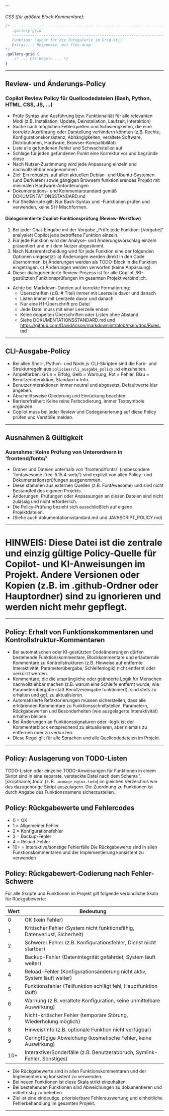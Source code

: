 <!--
# Copilot/KI-Policy – Fotobox-Projekt

---

## Inhaltsverzeichnis

1. [Projektüberblick & Hinweise](#projektüberblick--hinweise)
2. [Code-Kommentar- und Dokumentationsstandard](#code-kommentar--und-dokumentationsstandard)
3. [Review- und Änderungs-Policy](#review--und-änderungs-policy)
4. [CLI-Ausgabe-Policy](#cli-ausgabe-policy)
5. [Ausnahmen & Gültigkeit](#ausnahmen--gültigkeit)

---

## Projektüberblick & Hinweise

- Backend: Python (z.B. Flask) für Kamerasteuerung und Fotoverwaltung
- Frontend: HTML/JS für Weboberfläche (Fotos aufnehmen, anzeigen)
- Zielplattform: Linux (Entwicklung aktuell auf Windows)
- Backend sollte REST-API für Fotoaufnahme und -abruf bereitstellen
- Frontend kommuniziert per HTTP mit Backend
- Kameraansteuerung ggf. über Python-Module (z.B. picamera, subprocess)
- Platzhalter für Kamera-Code, falls Entwicklung ohne Hardware erfolgt

---

## Code-Kommentar- und Dokumentationsstandard

Das folgende Schema für Funktionskommentare ist für alle Quellcodedateien im Projekt verbindlich – unabhängig von der Sprache (Bash, Python, JavaScript, HTML, CSS).

**Allgemeine Vorgaben:**

- Rahmenlinien bestehen immer aus 71 (Bash) bzw. 78 (andere Sprachen) Bindestrichen oder dem passenden Kommentarzeichen.
- Nach dem Funktionsnamen folgt eine Zeile mit der Beschreibung.
- Optional können weitere Details, Parameter, Rückgabewerte, Besonderheiten ergänzt werden.
- Die Einrückung und die Punkte/Doppelpunkte müssen im gesamten Projekt konsistent sein.
- Nach der Definition aller lokalen Variablen/Konstanten innerhalb der Funktion folgt immer eine Leerzeile, bevor der eigentliche Funktionscode beginnt.
- Für Shellskripte ist ausschließlich Bash-Syntax zu verwenden (keine SH-Kompatibilität oder Mischformen).

**Entscheidungsdokumentation:**

In Funktionsblöcken müssen alle relevanten Entscheidungen (z. B. Verzweigungen, Rückgabewerte, Fehlerbehandlung) durch strukturierte Kommentare dokumentiert werden. Die Kommentare sollen den Zweck der Entscheidung, die möglichen Alternativen und deren Auswirkungen auf den Programmablauf kurz erläutern. Dies gilt insbesondere für Kontrollstrukturen wie if/else, case, Schleifen und Fehlerbehandlungen.

**Beispiele für verschiedene Sprachen:**

_Bash:_
```bash
install_package() {
    # -----------------------------------------------------------------------
    # install_package
    # -----------------------------------------------------------------------
    # Funktion,: Installiert ein einzelnes Systempaket in gewünschter Version
    # .........  (optional, prüft Version und installiert ggf. gezielt)
    # Rückgabe.: 0 = OK
    # .........  1 = Fehler
    # .........  2 = Version installiert, aber nicht passend
    # Parameter: $1 = Paketname
    # .........  $2 = Version (optional)
    # Extras...: Nutzt apt-get, prüft nach Installation erneut
    local pkg="$1"
    local version="$2"

    # (ab hier Funktionscode)
}
```

_Python:_
```python
# ----------------------------------------------------------------------------
# def take_photo
# ----------------------------------------------------------------------------
# Funktion: Löst die Kamera aus und speichert das Foto im Zielverzeichnis
# Parameter: filename (str) – Zielpfad für das Foto
# Rückgabe: Pfad zur gespeicherten Datei oder None bei Fehler
# Extras...: Platzhalter für Hardwarezugriff, Logging integriert

def take_photo(filename):
    # ... Funktionscode ...
    pass
```

_JavaScript:_
```js
// ------------------------------------------------------------------------------
// function showGallery
// ------------------------------------------------------------------------------
// Funktion: Zeigt die Fotogalerie im Frontend an
// Parameter: images (Array) – Liste der Bildpfade
// Rückgabe: void
// Extras...: Baut das DOM dynamisch auf
function showGallery(images) {
    // ... Funktionscode ...
}
```

_HTML (für größere Funktionsblöcke/Skripte):_
```html
<!-- -------------------------------------------------------------------------- -->
<!-- gallery-section -->
<!-- -------------------------------------------------------------------------- -->
<!-- Funktion: Zeigt die Galerie mit allen aufgenommenen Fotos an
     Extras...: Wird per JavaScript dynamisch befüllt -->
<section id="gallery-section">
    <!-- ... HTML-Inhalt ... -->
</section>
```

_CSS (für größere Block-Kommentare):_
```css
/* -----------------------------------------------------------------------------
   .gallery-grid
   -----------------------------------------------------------------------------
   Funktion: Layout für die Fotogalerie im Grid-Stil
   Extras...: Responsiv, mit flex-wrap
*/
.gallery-grid {
    /* ... CSS-Regeln ... */
}
```

---

## Review- und Änderungs-Policy

### Copilot Review Policy für Quellcodedateien (Bash, Python, HTML, CSS, JS, ...)

- Prüfe Syntax und Ausführung bzw. Funktionalität für alle relevanten Modi (z.B. Installation, Update, Deinstallation, Laufzeit, Interaktion)
- Suche nach möglichen Fehlerquellen und Schwierigkeiten, die eine korrekte Ausführung oder Darstellung verhindern könnten (z.B. Rechte, Konfigurationskonsistenz, Abhängigkeiten, veraltete Software, Distributionen, Hardware, Browser-Kompatibilität)
- Liste alle gefundenen Fehler und Schwachstellen auf
- Schlage für jeden gefundenen Punkt eine Korrektur vor und begründe diese
- Nach Nutzer-Zustimmung wird jede Anpassung einzeln und nachvollziehbar vorgenommen
- Ziel: Ein robustes, auf allen aktuellen Debian- und Ubuntu-Systemen (und Derivaten) sowie gängigen Browsern funktionierendes Projekt mit minimalen Hardware-Anforderungen
- Dokumentations- und Kommentarstandard gemäß DOKUMENTATIONSSTANDARD.md
- Für Shellskripte gilt: Nur Bash-Syntax und -Funktionen prüfen und verwenden, keine SH-Mischformen.

#### Dialogorientierte Copilot-Funktionsprüfung (Review-Workflow)

1. Bei jeder Chat-Eingabe mit der Vorgabe „Prüfe jede Funktion: [Vorgabe]“ analysiert Copilot jede betroffene Funktion einzeln.
2. Für jede Funktion wird der Analyse- und Änderungsvorschlag einzeln präsentiert und mit dem Nutzer abgestimmt.
3. Nach Nutzerentscheidung wird für jede Funktion eine der folgenden Optionen umgesetzt:
   a) Änderungen werden direkt in den Code übernommen.
   b) Änderungen werden als TODO-Block in die Funktion eingetragen.
   c) Änderungen werden verworfen (keine Anpassung).
4. Dieser dialogorientierte Review-Prozess ist für alle Copilot-/KI-gestützten Funktionsprüfungen im gesamten Projekt verbindlich.

- Achte bei Markdown-Dateien auf korrekte Formatierung:
  - Überschriften (z.B. # Titel) immer mit Leerzeile davor und danach
  - Listen immer mit Leerzeile davor und danach
  - Nur eine H1-Überschrift pro Datei
  - Jede Datei muss mit einer Leerzeile enden
  - Keine doppelten Überschriften oder Listen ohne Abstand
  - Siehe DOKUMENTATIONSSTANDARD.md und https://github.com/DavidAnson/markdownlint/blob/main/doc/Rules.md

---

## CLI-Ausgabe-Policy

- Bei allen Shell-, Python- und Node.js-CLI-Skripten sind die Farb- und Strukturregeln aus `policies/cli_ausgabe_policy.md` einzuhalten.
- Ampelfarben: Grün = Erfolg, Gelb = Warnung, Rot = Fehler, Blau = Benutzerinteraktion, Standard = Info.
- Benutzerinteraktionen immer neutral und abgesetzt, Defaultwerte klar angeben.
- Abschnittsweise Gliederung und Einrückung beachten.
- Barrierefreiheit: Keine reine Farbcodierung, immer Textsymbole ergänzen.
- Copilot muss bei jeder Review und Codegenerierung auf diese Policy prüfen und Verstöße melden.

---

## Ausnahmen & Gültigkeit

### Ausnahme: Keine Prüfung von Unterordnern in 'frontend/fonts/'

- Ordner und Dateien unterhalb von 'frontend/fonts/' (insbesondere 'fontawesome-free-5.15.4-web/') sind explizit von allen Policy- und Dokumentationsprüfungen ausgenommen.
- Diese stammen aus externen Quellen (z.B. FontAwesome) und sind nicht Bestandteil des eigenen Projekts.
- Änderungen, Prüfungen oder Anpassungen an diesen Dateien sind nicht zulässig und nicht erforderlich.
- Die Policy-Prüfung bezieht sich ausschließlich auf eigene Projektdateien.
- (Siehe auch dokumentationsstandard.md und JAVASCRIPT_POLICY.md)

---

# HINWEIS: Diese Datei ist die zentrale und einzig gültige Policy-Quelle für Copilot- und KI-Anweisungen im Projekt. Andere Versionen oder Kopien (z.B. im .github-Ordner oder Hauptordner) sind zu ignorieren und werden nicht mehr gepflegt.

---

## Policy: Erhalt von Funktionskommentaren und Kontrollstruktur-Kommentaren

- Bei automatischen oder KI-gestützten Codeänderungen dürfen bestehende Funktionskommentare, Blockkommentare und erläuternde Kommentare zu Kontrollstrukturen (z.B. Hinweise auf entfernte Interaktivität, Parameterübergabe, Schleifenlogik) nicht entfernt oder verkürzt werden.
- Kommentare, die die ursprüngliche oder geänderte Logik für Menschen nachvollziehbar machen (z.B. warum eine Schleife entfernt wurde, wie Parameterübergabe statt Benutzereingabe funktioniert), sind stets zu erhalten und ggf. zu aktualisieren.
- Automatisierte Refaktorierungen müssen sicherstellen, dass alle erklärenden Kommentare zu Funktionsschnittstellen, Parametern, Rückgabewerten und Besonderheiten (wie ausgelagerte Interaktivität) erhalten bleiben.
- Bei Änderungen an Funktionssignaturen oder -logik ist der Kommentarblock entsprechend zu aktualisieren, aber niemals zu entfernen oder zu verkürzen.
- Diese Regel gilt für alle Sprachen und alle Quellcodedateien im Projekt.

---

## Policy: Auslagerung von TODO-Listen

TODO-Listen oder einzelne TODO-Anweisungen für Funktionen in einem Skript sind in eine separate, versteckte Datei nach dem Schema '.[skriptname].todo' (z. B. `.manage_nginx.todo`) im gleichen Verzeichnis wie das dazugehörige Skript auszulagern. Die Zuordnung zu Funktionen ist durch Angabe des Funktionsnamens sicherzustellen.

## Policy: Rückgabewerte und Fehlercodes

- 0 = OK
- 1 = Allgemeiner Fehler
- 2 = Konfigurationsfehler
- 3 = Backup-Fehler
- 4 = Reload-Fehler
- 10+ = Interaktive/sonstige Fehlerfälle
Die Rückgabewerte sind in allen Funktionskommentaren und der Implementierung konsistent zu verwenden

## Policy: Rückgabewert-Codierung nach Fehler-Schwere

Für alle Skripte und Funktionen im Projekt gilt folgende verbindliche Skala für Rückgabewerte:

| Wert | Bedeutung                                                                 |
|------|--------------------------------------------------------------------------|
| 0    | OK (kein Fehler)                                                        |
| 1    | Kritischer Fehler (System nicht funktionsfähig, Datenverlust, Sicherheit)|
| 2    | Schwerer Fehler (z.B. Konfigurationsfehler, Dienst nicht startbar)       |
| 3    | Backup-Fehler (Datenintegrität gefährdet, System läuft weiter)           |
| 4    | Reload-Fehler (Konfigurationsänderung nicht aktiv, System läuft weiter)  |
| 5    | Funktionsfehler (Teilfunktion schlägt fehl, Hauptfunktion läuft)         |
| 6    | Warnung (z.B. veraltete Konfiguration, keine unmittelbare Auswirkung)    |
| 7    | Nicht-kritischer Fehler (temporäre Störung, Wiederholung möglich)        |
| 8    | Hinweis/Info (z.B. optionale Funktion nicht verfügbar)                   |
| 9    | Geringfügige Abweichung (kosmetische Fehler, keine Auswirkung)           |
| 10+  | Interaktive/Sonderfälle (z.B. Benutzerabbruch, Symlink-Fehler, Sonstiges)|

- Die Rückgabewerte sind in allen Funktionskommentaren und der Implementierung konsistent zu verwenden.
- Bei neuen Funktionen ist diese Skala strikt einzuhalten.
- Bei bestehenden Funktionen sind Abweichungen zu dokumentieren und mittelfristig zu beheben.
- Ziel ist eine eindeutige, priorisierbare Fehlerauswertung und einheitliche Fehlerbehandlung im gesamten Projekt.

---

